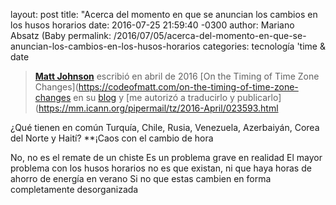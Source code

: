 
layout:	post
title:	"Acerca del momento en que se anuncian los cambios en los husos horarios
date:	2016-07-25 21:59:40 -0300
author:	Mariano Absatz (Baby
permalink: /2016/07/05/acerca-del-momento-en-que-se-anuncian-los-cambios-en-los-husos-horarios
categories: tecnología 'time & date


> **[Matt Johnson](https://twitter.com/mj1856)** escribió en abril de 2016
[On the Timing of Time Zone Changes](https://codeofmatt.com/on-the-timing-of-time-zone-changes
en su [blog](https://codeofmatt.com/) y
[me autorizó a traducirlo y publicarlo](https://mm.icann.org/pipermail/tz/2016-April/023593.html

¿Qué tienen en común Turquía, Chile, Rusia, Venezuela, Azerbaiyán, Corea
del Norte y Haití?  **¡Caos con el cambio de hora

No, no es el remate de un chiste
Es un problema grave en realidad
El mayor problema con los husos horarios no es que existan, ni que haya horas de
ahorro de energía en verano
Si no que estas cambien en forma completamente desorganizada
<!--more
Déjenme explicar

Primero hay que comprender que desde una perspectiva global, uno podría pensar
que los husos horarios del mundo deberían ser manejados por una entidad
internacional relativamente neutra, como la división
[UIT](https://es.wikipedia.org/wiki/Uni%C3%B3n_Internacional_de_Telecomunicaciones
de Naciones Unidas, o quizás la
[UAI](https://es.wikipedia.org/wiki/Uni%C3%B3n_Astron%C3%B3mica_Internacional
Sin embargo, cada uno de los husos horarios del mundo se controlan, en
realidad, desde una perspectiva local
Cada nación tiene el derecho soberano para decidir acerca de la hora local en
las tierras bajo su jurisdicción
Esto incluye tanto la diferencia con la Hora Universal (UT), como las reglas que
definen los cambios durante el año para el ahorro de energía, si deciden
hacerlos

Esto no es un problema en sí mismo y estoy absolutamente de acuerdo con que los
países deberían poder hacer lo que quieran con los relojes adentro de sus
fronteras
Sin embargo, una y otra vez, nos topamos con el mismo problema, que es que
**estos cambios se hacen sin una antelación suficientemente amplia
Todos los países mencionados más arriba han hecho esto recientemente, junto con
muchos otros

Es crucial que cuando los gobiernos hacen cambios a sus husos horarios o las
reglas para cambiar la hora durante un período, permitan un tiempo suficiente
para que la tecnología se adecue, haga pruebas a los cambios y publique y
distribuya las actualizaciones
Luego hay que tener en cuenta que los individuos no siempre actualizan sus
sistemas instantáneamente
Es muy común que una actualización de husos horarios esté disponible por semanas
o meses antes de que el usuario final la instale efectivamente


Caso de estudio - Turquía


Tomemos a Turquía como ejemplo
En 2015 el gobierno decidió que sería una buena idea
[retrasar dos semanas la finalización del cambio de hora para ahorro de energía](https://www.timeanddate.com/news/time/turkey-delays-dst-end-2015.html
para permitir más horas de luz diurna durante las elecciones
Movieron la fecha de finalización de DST (cambio de hora para ahorro de energía
del 25 de octubre al 8 de noviembre

*   Lo primero que se supo acerca de esto fue a través de una
[nota periodística no oficial](https://www.sozcu.com.tr/2015/gunun-icinden/saatler-ne-zaman-geri-alinacak-yaz-saati-uygulamasi-ne-zaman-bitecek-930383
publicada el 8 de septiembre, alrededor de 6 semanas antes de que se debieran
cambiar los relojes
Sin embargo, el artículo recién fue registrado por la comunidad TZ alrededor del
19 de septiembre
Es difícil basarse solamente en notas periodísticas, ya que muchas veces son
confusos o contienen errores
Unas pocas palabras de un político a un periodista simplemente no son suficiente

*   El 29 de septiembre, una agencia del gobierno
[también reportó el cambio](https://www.aa.com.tr/tr/turkiye/yaz-saati-uygulamasi-8-kasimda-sona-erecek/362217
Todavía no era _completamente_ oficial, ya que no hacía referencia a ningún tipo
de decreto o legislación
Pero era suficiente para convencer a algunos en la comunidad TZ de que era real
y por lo tanto se comenzó a configurar un cambio en la
[IANA TZ database](https://es.wikipedia.org/wiki/TZ_Database) y
[se publicó unos días después, el 1° de octubre](https://mm.icann.org/pipermail/tz-announce/2015-October/000034.html

*   El anuncio definitivo del gobierno finalmente salió el 4 de octubre cuando
se public
[en la Gaceta Oficial](https://www.resmigazete.gov.tr/eskiler/2015/10/20151004-1.htm
Esto es alrededor de tres semanas de antelación _oficial_ de la propuesta de
cambio

*   Muchos proveedores de tecnología, incluyendo a los grandes como Apple
Google y Oracle, tomaron los datos de IANA y los publicaron a través de sus
propios canales
Por ejemplo, Apple lo lanzó para dispositivos iPhone y iPad con la
actualización iOS 9.1 el 21 de octubre, dejando sólo 3 días para que los
usuarios instalen la actualización para evitar que sus relojes cambien la hora
el día incorrecto

*   Para Microsoft Windows que sigue un procedimiento levemente diferente y
requiere de un mayor grado de confirmación
[se hizo un anuncio el 9 de octubre](https://blogs.technet.microsoft.com/dst2007/2015/10/09/upcoming-windows-dst-update-for-turkey-democratic-peoples-republic-of-korea-and-fiji
y
[se publicó la actualización el 20 de octubre](https://support.microsoft.com/kb/3093503

*   En algunos casos, la fecha se pasó por completo, como en el caso de
[pytz](https://pypi.python.org/pypi/pytz) - la popular biblioteca de manejo de
husos horarios para el lenguaje Python, que publicó su versión 2015.7 el 26 de
octubre

Entonces ¿cuál fue el resultado? Bueno
[citando a la BBC](https://www.bbc.com/news/world-europe-34631326

> Turcos confundidos se preguntan "¿qué hora es?" luego de que los relojes
automáticos desafiaran una decisión del gobierno para posponer el cambio de hora
estacional

O como
[reportó el IBT](https://www.ibtimes.co.uk/what-time-it-now-turkeys-clocks-defy-time-change-confuse-millions-people-1525625

> Millones de turcos se despertaron en una mañana confusa el domingo … ya que
teléfonos inteligentes, tabletas, y computadoras habían cambiado la hora
automáticamente del mismo modo que otros países en el huso horario de Europa
Occidental (_Eastern European Time zone_), aun cuando Turquía retrasó el cambio
de hora para dos semanas más adelante

Como se podrán imaginar, esto tuvo en la votación exactamente el efecto opuesto
a lo que el gobierno había intentado lograr
Sin embargo, podrían haberlo previsto ya que ¡pasó exactamente lo mismo el año
anterior! como
[lo reportó la Agencia de Noticias Independientes de los Balcanes en 2014](https://balkaneu.com/eventful-elections-turkey

> Una increíble confusión para 52,9 millones de votantes turcos fue causada
por la decisión del gobierno turco de posponer por un día el cambio de hora
que se aplica en todo el mundo, cuando los relojes se adelantan una hora
La razón para posponer la aplicación de la hora de verano según el gobierno
de Erdogan, fue para facilitar la administración de las elecciones, pero nadie
predijo el factor de la "nueva tecnología
Todos los teléfonos inteligentes de los ciudadanos turcos cambiaron la hora
automáticamente, resultando en miles de votantes que fueron a a votar más
temprano y tuvieron que esperar hasta una hora para poder hacerlo
Problemas similares ocurrieron en computadoras que no habían bajado una nueva
versión del software
También hubo problemas en el sistema de despacho de equipajes en el aeropuerto
de Estambul ya que el sistema cambió la hora automáticamente, ignorando los
planes del gobierno y, como resultado, el equipaje fue enviado a los pasajeros
con grandes demoras
También hubo problemas con muchos vuelos ya que los pasajeros confundían el
horario de partida


¿Qué hay con el resto del mundo


No sólo Turquía no aprendió de sus propios errores, otros países alrededor del
mundo tampoco aprendieron de la experiencia y continúan teniendo este problema
¿Recuerdan la lista que enumeré antes
Veámosla más de cerca

*   **Chile** estuvo en "DST permanente" durante 2015, pero el 13 de marzo de
2016, el gobierno anunció que volverían a la hora estándar a partir del 15 de
mayo de 2016
**(2 meses de antelación

*   **Rusia** tenía 11 husos horarios diferentes, desde UTC+02 hasta UTC+12
con una historia compleja de cambios en los límites entre ellas

Para 2016, seis regiones cambiaron sus husos horarios el 27 de marzo de 2016
Cada una de estas regiones tuvo su propia ley para hacer efectivo el cambio
Una fue firmada el 30 de diciembre
**(12 semanas de antelación
lo cual es razonable
Sin embrgo, las otras fueron firmadas o bien el 15 de febrero
**(6 semanas de antelación
o bien el 9 de marzo
**(2 semanas de antelación

Otras dos regiones tenían la legislación pendiente durante este período, una
de las cuales recién la aprobó el 5 de abril, de la cual la fecha de vigencia
se extendió hasta el 24 de abril
**(3 semanas de antelación
La otra ~~todavía está esperando la firma final del Presidente, lo que se
espera que ocurra en los próximos días,~~ tiene fecha de vigencia al 29 de mayo
**(4 semanas de antelación
(Actualización: La ley se firmó el 26 de abril

*   **Venezuela** estuvo en UTC-04:30 desde 2007, pero el gobierno decidió hace
poco que retornaría a UTC-04 el 1° de mayo
El cambio se anunció el 15 de abril, el anuncio se convirtió en oficial el 18 de
abril al ser publicado en la Gaceta Oficial del país
**(2 semanas de antelación

*   **Azerbaiyán** canceló el cambio de hora permanentemente en 2016
La cancelación se haría el 27 de marzo pero recién se anunció el 17 de marzo
**(10 días de antelación

*   **Corea del Norte** cambió de UTC-09 a UTC-08:30 el 15 de agosto de 2015. El
cambio fue anunciado el 7 de agosto
**(8 días de antelación

*   **Haití** canceló el cambio de hora al menos durante el año calendario 2016
Estaba programado para el 13 de marzo, pero el 12 de marzo
**(¡sólo 1 día de antelación
el gobierno publicó un comunicado de prensa cancelándolo


Otros problemas con los tiempos


Mientras todos los cambios descritos conllevan un cierto grado de sorpresa, hay
algunas partes del mundo que simplemente no hacen ninguna programación
anticipada para el cambio de hora

Fiyi es una de esas zonas
Tuvo DST todos los años desde 2009
Sin embargo, cada año, el gobierno hace un anuncio indicando en qué fecha
comienza y termina
Es levemente diferente cada año y no queda claro exactamente cuándo el
gobierno tomará la decisión, o qué hacer ante la ausencia de un anuncio
Sería mucho más simple si decidieran hacerlo con una programación regular y
sólo hacer anuncios cuando haya desvíos respecto de dicha programación

Otro lugar así es Marruecos, donde la programación del primer inicio y el último
fin del DST están definidos adecuadamente, pero cada año, desde 2012 hay un
"período de suspensión del DST", de modo que DST termine antes del comienzo de
ramadán y se restaure en algún momento luego de la finalización
Esto no sólo significa que los relojes deben cambiarse cuatro veces por año
calendario, si no también que nadie sabe bien cuándo son las dos transiciones
del medio hasta que el gobierno hace un anuncio
Parte de la razón de esto es que las fechas de ramadán están basadas en las
fases observadas de la luna
Sin embargo, mi opinión personal es que aún así deberían fijar las transiciones
de DST a un calendario prefijado, aun si comienza antes de ramadán y termina
algún tiempo después
La imprevisibilidad de las fechas hace que sea demasiado difícil saber qué hora
es en Marruecos a menos que estés realmente all
(De hecho, Egipto también hizo lo mismo, pero sólo en 2010 y 2014


Recomendaciones a los gobiernos del mundo


Primero, debo enfatizar que estas son mis recomendaciones personales
No hablo en nombre mi gobierno, de mi empleador, o de la comunidad TZ
Estas recomendaciones están basadas en años de experiencia trabajando con
husos horarios en computación, y en la observación de hechos reales

Si vas a hacer cambios en tu(s) huso(s) horario(s), ya sea para la distancia de
tu hora estándar desde UTC, o la puesta en funcionamiento o desactivación del
cambio de hora para el ahorro de energía, o para las fechas en que los cambios
de hora ocurren, entonces, por favor, hacé todo lo siguiente

1.  Da un aviso con una antelación importante, preferiblemente no menos de 6
meses
Un año o más sería aún mejor

2.  Proveé ese aviso a través de un decreto oficial de gobierno o una ley
Publicá la ley y disponibilizala a través de un sitio web oficial del gobierno

3.  Asegurate de incluir los detalles precisos del cambio, incluyendo la fecha y
la hora del día en que el mismo debe hacerse efectivo
Por ejemplo, decí "los relojes avanzarán 30 minutos el 1° de abril a la 01:00
hora local
No digas simplemente "la hora va a cambiar en abril
Además, si el cambio sólo afecta una región particular de tu país, por favor
especificá las áreas exactas que son afectadas

4.  Notificá a tus ciudadanos a través de comunicados de prensa y los medios de
noticias, pero no cuentes sólo con esto para comunicar el cambio
El decreto o ley oficial debería estar por encima de cualquier declaración hecha
a la prensa

5.  Enviá notificaciones a la comunidad TZ
Para hacer esto, sólo tenés que mandar un mail a
[tz@iana.org](mailto:tz@iana.org) que es la dirección de la
[lista de discusión tz](https://www.iana.org/time-zones
El mail debería contener un URL para el anuncio publicado en un sitio web
oficial del gobierno

6.  Si se aborta la decisión de realizar el cambio, por favor da aviso de esto
también con mucha anticipación

Seguir estos lineamientos te asegura que tu cambio sea observado por la
tecnología, incluyendo computadoras, teléfonos celulares y otros dispositivos


Recomendaciones para desarrolladores de software


1.  No trates de inventar tu propio sistema de husos horarios ni pongas una
configuración de zonas manualmente en tu aplicación

2.  Utilizá los recursos de tu plataforma o biblioteca de desarrollo para hacer
conversiones de husos horarios
No intentes codificar las reglas vos mismo

3.  No te bases únicamente en diferencias fijas desde UTC, ni hagas ninguna
suposición sobre el cambio de hora para el ahorro de energía de día (_daylight
saving time_) para un huso horario en particular

4.  Estate al tanto de las actualizaciones de los husos horarios
Asegurate de saber como mantenerlos actualizados utilizando los mecanismos de tu
plataforma o biblioteca

5.  Suscribite a la
[lista de correo de anuncios de TZ](https://www.iana.org/time-zones), así sabés
cuando está disponible cada actulización de los datos

6.  Si sabés de un cambio que está por ocurrir en un huso horario en un área en
particular que difiere de la información conocida actualmente, o si tenés otras
preguntas acerca del husos horarios en computación, unite a la
[lista de correo electrónico de discusión de TZ](https://www.iana.org/time-zones

7.  Usá [timeanddate.com](https://www.timeanddate.com/) para validar cualquier
suposición que tengas acerca de los husos horarios para una región en particular
La precisión de este sitio en particular ha sido bien establecida y sus
propietarios participan en la comunidad TZ

8.  Para Windows, .NET y otros productos de Microsoft, seguí el canal de
noticias de [este sitio](https://support.microsoft.com/gp/cp_dst) para saber
cuándo están disponibles las actualizaciones de la plataforma. (Aunque deberías
preferir los husos horarios de IANA cuando sea posible, aun si implica que tenés
que utilizar una biblioteca para hacerlo


Addendum personal


Esto lo escribo [yo](/about), [Mariano Absatz](https://twitter.com/el_baby) y
**_no_** [Matt Johnson](https://twitter.com/mj1856), con lo cual, las críticas
y quejas a esta sección deberán dirigirse directamente a m
Pienso que si Matt hubiese escrito esta nota a fines de 2008 el mayor ejemplo de
torpezas cometidas, habría sido la Argentina en lugar de Turquía, ya que los
cambios que se hicieron tanto en el verano 2007/2008 como los que **_no_** se
hicieron en octubre de 2008 son un muestrario de todos los errores posibles de
ser cometidos
Para información al respecto ver las notas que escribí en ese entonces

*   [¿Qué hora es?](/TBD/que-hora-es
*   [Llamado a la solidaridad](/TBD/llamado-a-la-solidaridad
*   [Discutiendo sobre el cambio de hora](/TBD/discutiendo-sobre-el-cambio-de-hora
